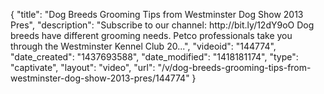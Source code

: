 {
    "title": "Dog Breeds Grooming Tips from Westminster Dog Show 2013 Pres",
    "description": "Subscribe to our channel: http:\/\/bit.ly\/12dY9oO Dog breeds have different grooming needs. Petco professionals take you through the Westminster Kennel Club 20...",
    "videoid": "144774",
    "date_created": "1437693588",
    "date_modified": "1418181174",
    "type": "captivate",
    "layout": "video",
    "url": "\/v\/dog-breeds-grooming-tips-from-westminster-dog-show-2013-pres\/144774"
}